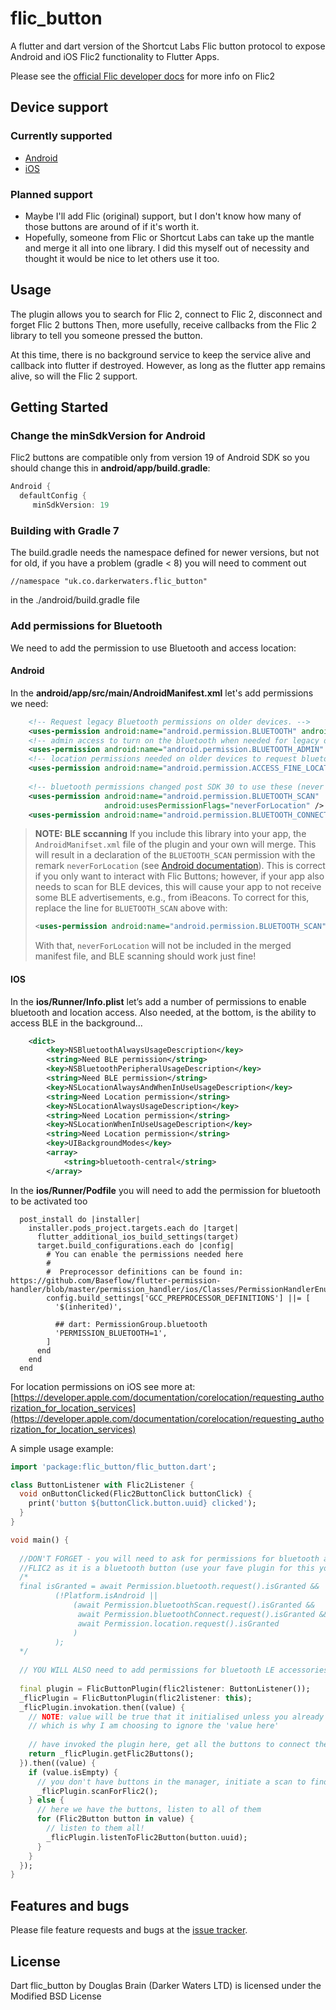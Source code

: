 # flic_button

A flutter and dart version of the Shortcut Labs Flic button protocol to expose Android and iOS Flic2 functionality to Flutter Apps.

Please see the [official Flic developer docs](https://github.com/50ButtonsEach/flic2-documentation) for more info on Flic2

## Device support

### Currently supported

- [Android](https://github.com/50ButtonsEach/flic2lib-android)
- [iOS](https://github.com/50ButtonsEach/flic2lib-ios)

### Planned support

- Maybe I'll add Flic (original) support, but I don't know how many of those buttons are around of if it's worth it.
- Hopefully, someone from Flic or Shortcut Labs can take up the mantle and merge it all into one library. I did this myself out of necessity and thought it would be nice to let others use it too.

## Usage

The plugin allows you to search for Flic 2, connect to Flic 2, disconnect and forget Flic 2 buttons
Then, more usefully, receive callbacks from the Flic 2 library to tell you someone pressed the button.

At this time, there is no background service to keep the service alive and callback into flutter if destroyed. However, as long as the flutter app remains alive, so will the Flic 2 support.

## Getting Started
### Change the minSdkVersion for Android

Flic2 buttons are compatible only from version 19 of Android SDK so you should change this in **android/app/build.gradle**:
```groovy
Android {
  defaultConfig {
     minSdkVersion: 19
```

### Building with Gradle 7
The build.gradle needs the namespace defined for newer versions, but not for old, if you have a problem (gradle < 8) you will need to comment out
```
//namespace "uk.co.darkerwaters.flic_button"
```
in the ./android/build.gradle file

### Add permissions for Bluetooth
We need to add the permission to use Bluetooth and access location:

#### **Android**
In the **android/app/src/main/AndroidManifest.xml** let's add permissions we need:

```xml 
    <!-- Request legacy Bluetooth permissions on older devices. -->
    <uses-permission android:name="android.permission.BLUETOOTH" android:maxSdkVersion="30" />
    <!-- admin access to turn on the bluetooth when needed for legacy devices-->
    <uses-permission android:name="android.permission.BLUETOOTH_ADMIN" android:maxSdkVersion="30" />
    <!-- location permissions needed on older devices to request bluetooth scanning-->
    <uses-permission android:name="android.permission.ACCESS_FINE_LOCATION" android:maxSdkVersion="30" />
    
    <!-- bluetooth permissions changed post SDK 30 to use these (never for location will filter beacons etc). -->
    <uses-permission android:name="android.permission.BLUETOOTH_SCAN" 
                     android:usesPermissionFlags="neverForLocation" />
    <uses-permission android:name="android.permission.BLUETOOTH_CONNECT" />
```

> **NOTE: BLE sccanning**
> If you include this library into your app, the `AndroidManifset.xml` file of the plugin and your own will merge.
> This will result in a declaration of the `BLUETOOTH_SCAN` permission with the remark `neverForLocation` (see [Android documentation](https://developer.android.com/develop/connectivity/bluetooth/bt-permissions#assert-never-for-location)).
> This is correct if you only want to interact with Flic Buttons; however, if your app also needs to scan for BLE devices, this will cause your app to not receive some BLE advertisements, e.g., from iBeacons.
> To correct for this, replace the line for `BLUETOOTH_SCAN` above with:
> ```xml
> <uses-permission android:name="android.permission.BLUETOOTH_SCAN" tools:remove="android:usesPermissionFlags"/>
> ```
> With that, `neverForLocation` will not be included in the merged manifest file, and BLE scanning should work just fine!

#### **IOS**
In the **ios/Runner/Info.plist** let’s add a number of permissions to enable bluetooth and location access. Also needed, at the bottom, is the ability to access BLE in the background...

```xml 
	<dict>  
        <key>NSBluetoothAlwaysUsageDescription</key>  
        <string>Need BLE permission</string>  
        <key>NSBluetoothPeripheralUsageDescription</key>  
        <string>Need BLE permission</string>  
        <key>NSLocationAlwaysAndWhenInUseUsageDescription</key>  
        <string>Need Location permission</string>  
        <key>NSLocationAlwaysUsageDescription</key>  
        <string>Need Location permission</string>  
        <key>NSLocationWhenInUseUsageDescription</key>  
        <string>Need Location permission</string>
        <key>UIBackgroundModes</key>
        <array>
            <string>bluetooth-central</string>
        </array>
```

In the **ios/Runner/Podfile** you will need to add the permission for bluetooth to be activated too
```
  post_install do |installer|
    installer.pods_project.targets.each do |target|
      flutter_additional_ios_build_settings(target)
      target.build_configurations.each do |config|
        # You can enable the permissions needed here
        #
        #  Preprocessor definitions can be found in: https://github.com/Baseflow/flutter-permission-handler/blob/master/permission_handler/ios/Classes/PermissionHandlerEnums.h
        config.build_settings['GCC_PREPROCESSOR_DEFINITIONS'] ||= [
          '$(inherited)',

          ## dart: PermissionGroup.bluetooth
          'PERMISSION_BLUETOOTH=1',
        ]
      end
    end
  end
```

For location permissions on iOS see more at: [https://developer.apple.com/documentation/corelocation/requesting_authorization_for_location_services](https://developer.apple.com/documentation/corelocation/requesting_authorization_for_location_services)

A simple usage example:

```dart
import 'package:flic_button/flic_button.dart';

class ButtonListener with Flic2Listener {
  void onButtonClicked(Flic2ButtonClick buttonClick) {
    print('button ${buttonClick.button.uuid} clicked');
  }
}

void main() {
  
  //DON'T FORGET - you will need to ask for permissions for bluetooth and location to search and use
  //FLIC2 as it is a bluetooth button (use your fave plugin for this yourself)
  /*
  final isGranted = await Permission.bluetooth.request().isGranted &&
          (!Platform.isAndroid ||
              (await Permission.bluetoothScan.request().isGranted &&
               await Permission.bluetoothConnect.request().isGranted &&
               await Permission.location.request().isGranted
              )
          );
  */
  
  // YOU WILL ALSO need to add permissions for bluetooth LE accessories in your iOS and Android implementations
  
  final plugin = FlicButtonPlugin(flic2listener: ButtonListener());
  _flicPlugin = FlicButtonPlugin(flic2listener: this);
  _flicPlugin.invokation.then((value) {
    // NOTE: value will be true that it initialised unless you already did (iOS can't stop so will be false a lot)
    // which is why I am choosing to ignore the 'value here'
    
    // have invoked the plugin here, get all the buttons to connect them up
    return _flicPlugin.getFlic2Buttons();
  }).then((value) {
    if (value.isEmpty) {
      // you don't have buttons in the manager, initiate a scan to find and connect a new one
      _flicPlugin.scanForFlic2();
    } else {
      // here we have the buttons, listen to all of them
      for (Flic2Button button in value) {
        // listen to them all!
        _flicPlugin.listenToFlic2Button(button.uuid);
      }
    }
  });
}
```

## Features and bugs

Please file feature requests and bugs at the [issue tracker][tracker].

[tracker]: https://github.com/DarkerWaters/flic_button/issues


## License

Dart flic_button by Douglas Brain (Darker Waters LTD) is licensed under the Modified BSD License

